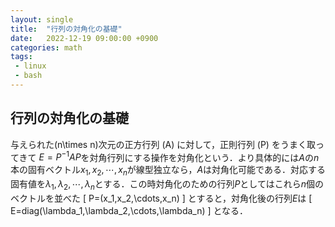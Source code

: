 ```yaml
---
layout: single
title:  "行列の対角化の基礎"
date:   2022-12-19 09:00:00 +0900
categories: math
tags:
 - linux
 - bash
---
```


## 行列の対角化の基礎

与えられた\(n\times n\)次元の正方行列 \(A\) に対して，正則行列 \(P\) をうまく取ってきて $E=P^{-1}AP$を対角行列にする操作を対角化という．より具体的には$A$の$n$本の固有ベクトル$x_1,x_2,\cdots,x_n$が線型独立なら，$A$は対角化可能である．対応する固有値を$\lambda_1,\lambda_2,\cdots,\lambda_n$とする．この時対角化のための行列$P$としてはこれら$n$個のベクトルを並べた
\[
 P=(x_1,x_2,\cdots,x_n)
\]
とすると，対角化後の行列$E$は
\[
 E=diag(\lambda_1,\lambda_2,\cdots,\lambda_n)
\]
となる．

